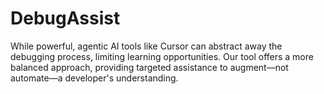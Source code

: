 # DebugAssist
While powerful, agentic AI tools like Cursor can abstract away the debugging process, limiting learning opportunities. Our tool offers a more balanced approach, providing targeted assistance to augment—not automate—a developer's understanding.
